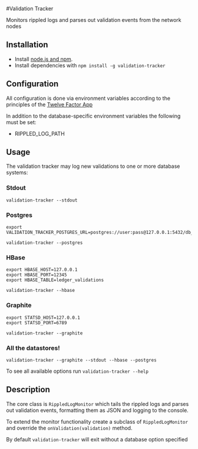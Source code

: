 #Validation Tracker

Monitors rippled logs and parses out validation events from the network nodes

## Installation

- Install [node.js and npm](http://nodejs.org/).
- Install dependencies with `npm install -g validation-tracker`

## Configuration

All configuration is done via environment variables according to the principles of the [Twelve Factor App](http://12factor.net/)

In addition to the database-specific environment variables the following must be set:

- RIPPLED_LOG_PATH

## Usage

The validation tracker may log new validations to one or more database systems:

### Stdout
````
validation-tracker --stdout
````

### Postgres
````
export VALIDATION_TRACKER_POSTGRES_URL=postgres://user:pass@127.0.0.1:5432/db_name

validation-tracker --postgres
````

### HBase
````
export HBASE_HOST=127.0.0.1
export HBASE_PORT=12345
export HBASE_TABLE=ledger_validations

validation-tracker --hbase
````

### Graphite
````
export STATSD_HOST=127.0.0.1
export STATSD_PORT=6789

validation-tracker --graphite
````

### All the datastores!

````
validation-tracker --graphite --stdout --hbase --postgres
````

To see all available options run `validation-tracker --help`

## Description

The core class is `RippledLogMonitor` which tails the rippled logs and parses out
validation events, formatting them as JSON and logging to the console.

To extend the monitor functionality create a subclass of `RippledLogMonitor` and
override the `onValidation(validation)` method.

By default `validation-tracker` will exit without a database option specified

